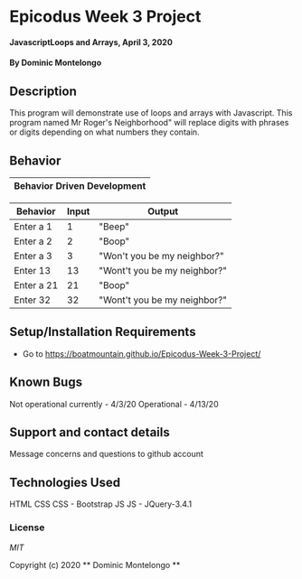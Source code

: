# Epicodus Week 3 Project 

#### JavascriptLoops and Arrays, April 3, 2020

#### By Dominic Montelongo

## Description

This program will demonstrate use of loops and arrays with Javascript.  This program named Mr Roger's Neighborhood" will replace digits with phrases or digits depending on what numbers they contain.

## Behavior

| Behavior Driven Development |
|-----------------------------|

| Behavior | Input | Output|
|----------|-------|-------|
| Enter a 1 | 1 | "Beep"|
| Enter a 2 | 2 | "Boop"|
| Enter a 3 | 3 | "Won't you be my neighbor?"|
| Enter 13 | 13 | "Wont't you be my neighbor?"|
| Enter a 21 | 21 | "Boop"|
| Enter 32 | 32 | "Wont't you be my neighbor?"| 


## Setup/Installation Requirements

* Go to https://boatmountain.github.io/Epicodus-Week-3-Project/

## Known Bugs

Not operational currently - 4/3/20
Operational - 4/13/20

## Support and contact details

Message concerns and questions to github account

## Technologies Used

HTML 
CSS
CSS - Bootstrap
JS
JS - JQuery-3.4.1

### License

*MIT*

Copyright (c) 2020 ** Dominic Montelongo **